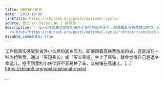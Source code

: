 ```yaml
---
title: 国庆骑行返乡
date: '2023-10-06'
linkTitle: https://shitao5.org/posts/national-cycle/
source: 首页 on Shitao Wu | 吴诗涛
description: ' <p>工作后真切感受到省外小伙伴的返乡压力，即便蹲着高铁票放出的点，还是没在一秒内抢到票。通过「买短乘长」或「买长乘短」坐上了高铁，就会觉得自己是返乡幸运儿。抢不到票的小伙伴好不容易拼了车，又被堵在高速上。[&hellip;]
  <a href="https://shitao5.org/posts/national-cycle/">https://shitao5.org/posts/national-cycle/</a></p>  ...'
disable_comments: true
---
```

 <p>工作后真切感受到省外小伙伴的返乡压力，即便蹲着高铁票放出的点，还是没在一秒内抢到票。通过「买短乘长」或「买长乘短」坐上了高铁，就会觉得自己是返乡幸运儿。抢不到票的小伙伴好不容易拼了车，又被堵在高速上。[&hellip;] <a href="https://shitao5.org/posts/national-cycle/">https://shitao5.org/posts/national-cycle/</a></p>  ...